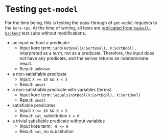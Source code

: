# Testing `get-model`

For the time being, this is testing the pass-through of `get-model` requests to the `kore-rpc`. At the time of writing, all tests are [replicated from `haskell-backend`](https://github.com/runtimeverification/haskell-backend/tree/master/test/rpc-server/get-model) test suite without modifications.

* an input without a predicate:
  - Input kore term: `\and(notBool(X:SortBool), X:SortBool)` , interpreted as a _term_, not as a predicate. Therefore, the input does not have any predicate, and the server returns an indeterminate result.
  - Result: `unknown`
* a non-satisfiable predicate
  - Input: `X >= 10 && X < 5`
  - Result: `unsat`
* a non-satisfiable predicate with variables (terms)
  - Input kore term: `\equals(notBool(X:SortBool), X:SortBool)`
  - Result: `unsat`
* satisfiable predicates
  - Input: `X <= 10 && X < 5`
  - Result: `sat`, substitution `X = 0`
* a trivial satisfiable predicate without variables
  - Input kore term: ` 0 <= 0`
  - Result: `sat`, no substitution
